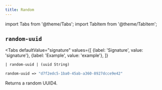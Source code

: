 ```yaml
---
title: Random
---
```


import Tabs from '@theme/Tabs';
import TabItem from '@theme/TabItem';

## `random-uuid`

<Tabs
  defaultValue="signature"
  values={[
    {label: 'Signature', value: 'signature'},
    {label: 'Example', value: 'example'},
  ]}
>

<TabItem value="signature">

```clojure
| random-uuid | (uuid String)
```

</TabItem>

<TabItem value="example">

```clojure
random-uuid => "d7f2edc5-1ba0-45ab-a360-8927dcce9e42"
```

</TabItem>

</Tabs>

Returns a random UUID4.
